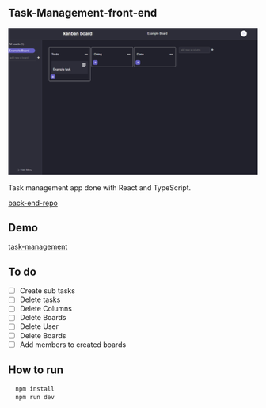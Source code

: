 
## Task-Management-front-end

<p align="center" ><img src="https://github.com/paragonmaik/task-management-front-end/blob/main/public/board_ss.png" alt="kanban-screenshot" /></p>

Task management app done with React and TypeScript.

[back-end-repo](https://github.com/paragonmaik/task-management-back-end)

## Demo
[task-management](https://tasks-management-app.vercel.app/)

## To do
 - [ ] Create sub tasks
 - [ ] Delete tasks
 - [ ] Delete Columns
 - [ ] Delete Boards
 - [ ] Delete User
 - [ ] Delete Boards
 - [ ] Add members to created boards
 
## How to run

```bash
  npm install
  npm run dev
```
